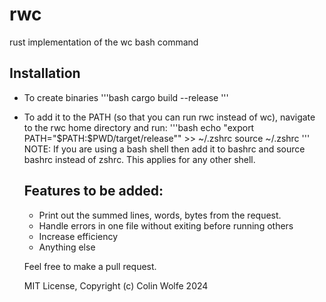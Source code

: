 # rwc
rust implementation of the wc bash command

## Installation
+ To create binaries
  '''bash
  cargo build --release
  '''
+ To add it to the PATH (so that you can run rwc instead of wc), navigate to the rwc home directory and run:
  '''bash
    echo "export PATH=\"\$PATH:\$PWD/target/release\"" >> ~/.zshrc
    source ~/.zshrc
  '''
  NOTE: If you are using a bash shell then add it to bashrc and source bashrc instead of zshrc. This applies for any other shell.

  ## Features to be added:
  + Print out the summed lines, words, bytes from the request.
  + Handle errors in one file without exiting before running others
  + Increase efficiency
  + Anything else
 
  Feel free to make a pull request.

  MIT License, Copyright (c) Colin Wolfe 2024
